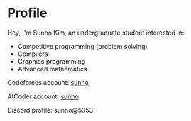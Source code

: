 # Profile

Hey, I'm Sunho Kim, an undergraduate student interested in:
- Competitive programming (problem solving)
- Compilers
- Graphics programming
- Advanced mathematics


Codeforces account: [sunho](https://codeforces.com/profile/sunho)

AtCoder account: [sunho](https://atcoder.jp/users/sunho)

Discord profile: sunho@5353

